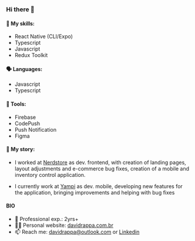 ###  Hi there 👋

#### 🦾 My skills:
- React Native (CLI/Expo)
- Typescript
- Javascript
- Redux Toolkit

#### 🗣️ Languages:
- Javascript
- Typescript

#### 🧰 Tools: 
- Firebase
- CodePush
- Push Notification
- Figma

#### 📖 My story: 

- I worked at [Nerdstore](https://www.nerdstore.com.br) as dev. frontend, with creation of landing pages, layout adjustments and e-commerce bug fixes, creation of a mobile and inventory control application.

- I currently work at [Yampi](https://www.yampi.com.br) as dev. mobile, developing new features for the application, bringing improvements and helping with bug fixes
  
#### BIO
- 👴 Professional exp.: 2yrs+
- 🧑‍🏭 Personal website: [davidrappa.com.br](https://davidrappa.com.br)
- 📫 Reach me: davidrappa@outlook.com or [Linkedin](https://www.linkedin.com/in/davidrappa1/)
